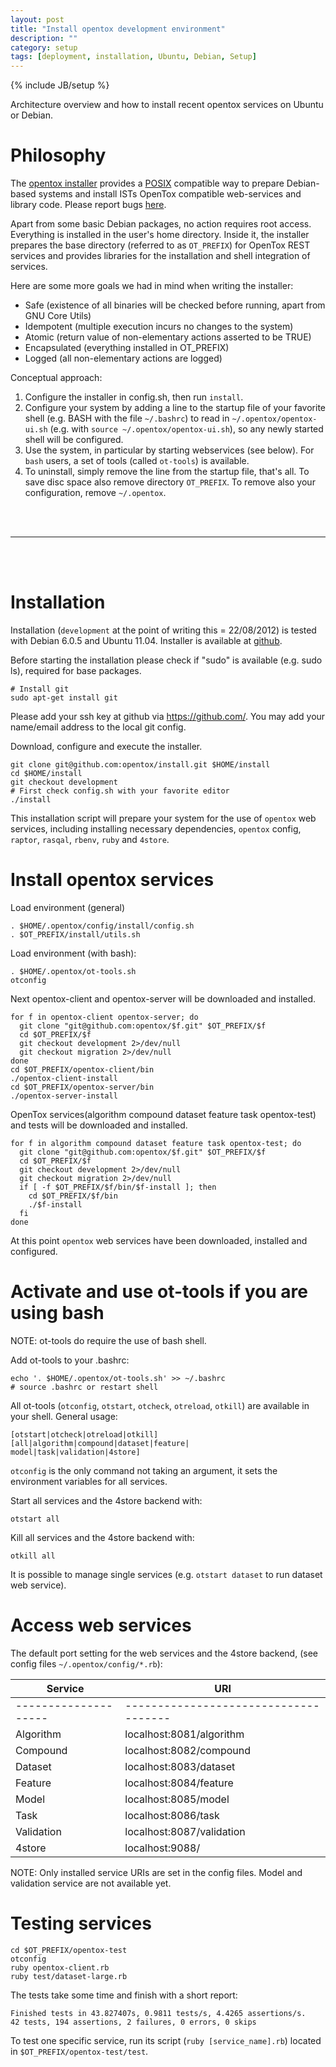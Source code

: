 ```yaml
---
layout: post
title: "Install opentox development environment"
description: ""
category: setup
tags: [deployment, installation, Ubuntu, Debian, Setup]
---
```

{% include JB/setup %}

Architecture overview and how to install recent opentox services on Ubuntu or Debian.

# Philosophy

The [opentox installer](https://github.com/opentox/install/tree/development) provides a [POSIX](http://en.wikipedia.org/wiki/POSIX) compatible way to prepare Debian-based systems and install ISTs OpenTox compatible web-services and library code. Please report bugs [here](http://github.com/opentox/install).

Apart from some basic Debian packages, no action requires root access. Everything is installed in the user's home directory. Inside it, the installer prepares the base directory (referred to as `OT_PREFIX`) for OpenTox REST services and provides libraries for the installation and shell integration of services. 

Here are some more goals we had in mind when writing the installer:

- Safe (existence of all binaries will be checked before running, apart from GNU Core Utils)
- Idempotent (multiple execution incurs no changes to the system)
- Atomic (return value of non-elementary actions asserted to be TRUE)
- Encapsulated (everything installed in OT_PREFIX)
- Logged (all non-elementary actions are logged)

Conceptual approach:

1. Configure the installer in config.sh, then run `install`. 
2. Configure your system by adding a line to the startup file of your favorite shell (e.g. BASH with the file `~/.bashrc`) to read in `~/.opentox/opentox-ui.sh` (e.g. with `source ~/.opentox/opentox-ui.sh`), so any newly started shell will be configured. 
3. Use the system, in particular by starting webservices (see below). For `bash` users, a set of tools (called `ot-tools`) is available.
4. To uninstall, simply remove the line from the startup file, that's all. To save disc space also remove directory `OT_PREFIX`. To remove also your configuration, remove `~/.opentox`.

<br>
<br>
<hr>
<br>
<br>

# Installation

Installation (`development` at the point of writing this = 22/08/2012) is tested with Debian 6.0.5 and Ubuntu 11.04. Installer is available at [github](https://github.com/opentox/install).

Before starting the installation please check if "sudo" is available (e.g. sudo ls), required for base packages.

    # Install git
    sudo apt-get install git 

Please add your ssh key at github via https://github.com/. You may add your name/email address to the local git config.

Download, configure and execute the installer. 

    git clone git@github.com:opentox/install.git $HOME/install
    cd $HOME/install
    git checkout development
    # First check config.sh with your favorite editor
    ./install

This installation script will prepare your system for the use of `opentox` web services, including installing necessary dependencies, `opentox` config, `raptor`, `rasqal`, `rbenv`, `ruby` and `4store`. 

# Install opentox services

Load environment (general)

    . $HOME/.opentox/config/install/config.sh
    . $OT_PREFIX/install/utils.sh
    
Load environment (with bash):

    . $HOME/.opentox/ot-tools.sh
    otconfig

Next opentox-client and opentox-server will be downloaded and installed.
    
    for f in opentox-client opentox-server; do 
      git clone "git@github.com:opentox/$f.git" $OT_PREFIX/$f
      cd $OT_PREFIX/$f
      git checkout development 2>/dev/null
      git checkout migration 2>/dev/null
    done 
    cd $OT_PREFIX/opentox-client/bin 
    ./opentox-client-install 
    cd $OT_PREFIX/opentox-server/bin
    ./opentox-server-install

OpenTox services(algorithm compound dataset feature task opentox-test) and tests will be downloaded and installed. 

    for f in algorithm compound dataset feature task opentox-test; do
      git clone "git@github.com:opentox/$f.git" $OT_PREFIX/$f
      cd $OT_PREFIX/$f
      git checkout development 2>/dev/null
      git checkout migration 2>/dev/null
      if [ -f $OT_PREFIX/$f/bin/$f-install ]; then
        cd $OT_PREFIX/$f/bin
        ./$f-install    
      fi
    done

At this point `opentox` web services have been downloaded, installed and configured.   
    
# Activate and use ot-tools if you are using bash

NOTE: ot-tools do require the use of bash shell.

Add ot-tools to your .bashrc:

    echo '. $HOME/.opentox/ot-tools.sh' >> ~/.bashrc
    # source .bashrc or restart shell

All ot-tools (`otconfig`, `otstart`, `otcheck`, `otreload`, `otkill`) are available in your shell. General usage: 

    [otstart|otcheck|otreload|otkill] [all|algorithm|compound|dataset|feature|
    model|task|validation|4store]

`otconfig` is the only command not taking an argument, it sets the environment variables for all services. 

Start all services and the 4store backend with:

    otstart all 

Kill all services and the 4store backend with:
    
    otkill all

It is possible to manage single services (e.g. `otstart dataset` to run dataset web service). 

# Access web services

The default port setting for the web services and the 4store backend,  (see config files `~/.opentox/config/*.rb`):

| Service | URI | 
| ------ | ------ |
| --------------------  | ------------------------------------- |
| Algorithm | localhost:8081/algorithm | 
| Compound | localhost:8082/compound |
| Dataset | localhost:8083/dataset |
| Feature | localhost:8084/feature |
| Model | localhost:8085/model |
| Task | localhost:8086/task |
| Validation | localhost:8087/validation |
| 4store | localhost:9088/ |

NOTE: Only installed service URIs are set in the config files. Model and validation service are not available yet. 

# Testing services

    cd $OT_PREFIX/opentox-test
    otconfig
    ruby opentox-client.rb
    ruby test/dataset-large.rb


The tests take some time and finish with a short report:

    Finished tests in 43.827407s, 0.9811 tests/s, 4.4265 assertions/s.
    42 tests, 194 assertions, 2 failures, 0 errors, 0 skips

To test one specific service, run its script (`ruby [service_name].rb`) located in `$OT_PREFIX/opentox-test/test`.

